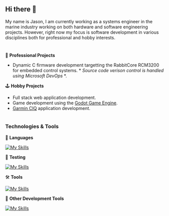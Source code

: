 ## Hi there 👋

My name is Jason, I am currently working as a systems engineer in the marine industry working on both hardware and software engineering projects. However, right now my focus is software development in various disciplines both for professional and hobby interests.

#
💼 **Professional Projects**
- Dynamic C firmware development targetting the RabbitCore RCM3200 for embedded control systems. * *Source code verison control is handled using Microsoft DevOps* *.

🕹️ **Hobby Projects**
- Full stack web application development.
- Game development using the [Godot Game Engine](https://godotengine.org/).
- [Garmin CIQ](https://developer.garmin.com/connect-iq/overview/) application development.

#
### Technologies & Tools
📜 **Languages**

[![My Skills](https://skillicons.dev/icons?i=html,css,js,c,cs)](https://skillicons.dev)

🧪 **Testing**

[![My Skills](https://skillicons.dev/icons?i=jest)](https://skillicons.dev)

🛠️ **Tools**

[![My Skills](https://skillicons.dev/icons?i=git,github,npm,vscode)](https://skillicons.dev)

💾 **Other Development Tools**

[![My Skills](https://skillicons.dev/icons?i=arduino,autocad,discord,godot)](https://skillicons.dev)


<!--
**JaseBird/JaseBird** is a ✨ _special_ ✨ repository because its `README.md` (this file) appears on your GitHub profile.

Here are some ideas to get you started:

- 🔭 I’m currently working on ...
- 🌱 I’m currently learning ...
- 👯 I’m looking to collaborate on ...
- 🤔 I’m looking for help with ...
- 💬 Ask me about ...
- 📫 How to reach me: ...
- 😄 Pronouns: ...
- ⚡ Fun fact: ...
-->
